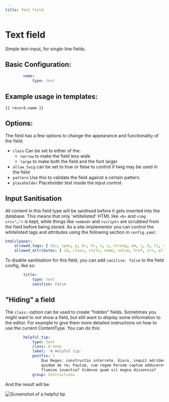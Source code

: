 ```yaml
---
title: Text field
---
```

Text field
==========

Simple text-input, for single-line fields.

## Basic Configuration:

```yaml
        name:
            type: text
```

## Example usage in templates:

```twig
{{ record.name }}
```

## Options:

The field has a few options to change the appearance and functionality of the
field.

* `class` Can be set to either of the:
  * `narrow` to make the field less wide
  * `large` to make both the field and the font larger
* `allow_twig` can be set to true or false to control if twig may be used in the
  field
* `pattern` Use this to validate the field against a certain pattern.
* `placeholder` Placeholder text inside the input control.

## Input Sanitisation

All content in this field type will be sanitised before it gets inserted into
the database. This means that only 'whitelisted' HTML like `<b>` and
`<img src="…">` is kept, while things like `<embed>` and `<script>` are scrubbed
from the field before being stored. As a site-implementor you can control the
whitelisted tags and attributes using the following section in `config.yaml`:

```yaml
htmlcleaner:
    allowed_tags: [ div, span, p, br, hr, s, u, strong, em, i, b, li, ul, ol, …, … ]
    allowed_attributes: [ id, class, style, name, value, href, src, alt, title, …, … ]
```

To disable sanitisation for this field, you can add `sanitise: false` to the field config, like so:

```yaml
        title:
            type: text
            sanitise: false
```

## "Hiding" a field

The <code>class:</code>-option can be used to create "hidden" fields. Sometimes
you might want to _not_ show a field, but still want to display some
information to the editor. For example to give them more detailed instructions
on how to use the current ContentType. You can do this:

```yaml
        helpful_tip:
            type: text
            class: d-none
            label: 'A Helpful tip'
            postfix: |
                Duo Reges: constructio interrete. Eiuro, inquit adridens, hac
                quidem de re; Paulum, cum regem Persem captum adduceret, eodem
                flumine invectio? Videsne quam sit magna dissensio?
            group: Instructions
```

And the result will be:

![Screenshot of a helpful tip](https://user-images.githubusercontent.com/1833361/91960796-a1e7cb80-ed0a-11ea-9613-6701210a09a6.png)
